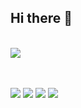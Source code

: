 ## Hi there 👋

<br>
<img src="https://img.shields.io/badge/React-61DAFB?style=for-the-badge&logo=React&logoColor=white">

<br><br>
<img src="https://img.shields.io/badge/JavaScript-F7DF1E?style=for-the-badge&logo=JavaScript&logoColor=white">
<img src="https://img.shields.io/badge/HTML5-E34F26?style=for-the-badge&logo=HTML5&logoColor=white">
<img src="https://img.shields.io/badge/php-#777BB4?style=for-the-badge&logo=php&logoColor=#white">
<img src="https://img.shields.io/badge/Python-3776AB?style=for-the-badge&logo=Python&logoColor=white">
